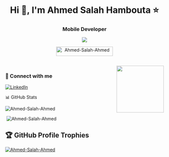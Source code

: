 <h1 align="center">Hi 👋, I'm Ahmed Salah Hambouta ⭐</h1>
<h3 align="center">Mobile Developer </h3>
<p align="center"> <img src="https://readme-typing-svg.herokuapp.com?lines=I+am+in+ITI+Mobile-Native-Track" /> </p>
<p align="center"> <img src="https://komarev.com/ghpvc/?username=Ahmed-Salah-Ahmed&label=Profile%20views&color=004080&style=flat" alt="Ahmed-Salah-Ahmed" height="30" width="180" />
	          <!-- <img src="https://img.shields.io/github/followers/Ahmed-Salah-Ahmed?label=Followers&color=600000&style=flat" alt="Ahmed-Salah-Ahmed" height="30" width="100" />-->
</p>
<br>
<img align="right" src="https://user-images.githubusercontent.com/63050133/156676671-d5b2e362-97d4-4404-9447-dd71ddfea82f.gif" width = 150px/>

<!--
- 🕗 [To Do Projects](https://github.com/Ahmed-Salah-Ahmed/projects)
-->

<h3 align="left">📩 Connect with me</h3>
<a href="https://www.linkedin.com/in/ahmed-salah-ahmed-278364207/"><img alt="LinkedIn" src="https://img.shields.io/badge/LinkedIn-Ahmed%20Salah%20Hambouta-blue?style=flat-square&logo=linkedin"></a>
<!--
<h3 align="left"> 🛠 Languages and Tools</h3>
<p align="left"><a href="https://firebase.google.com/" target="_blank" rel="noreferrer"> <img src="https://www.vectorlogo.zone/logos/firebase/firebase-icon.svg" alt="firebase" width="40" height="40"/> </a> <a href="https://flutter.dev" target="_blank" rel="noreferrer"> <img src="https://www.vectorlogo.zone/logos/flutterio/flutterio-icon.svg" alt="flutter" width="40" height="40"/></a> </p>
-->

📊 GitHub Stats
<p><img align="center" src="https://github-readme-stats.vercel.app/api/top-langs?username=Ahmed-Salah-Ahmed&show_icons=true&locale=en&layout=compact" alt="Ahmed-Salah-Ahmed" /></p>
<p>&nbsp;<img align="center" src="https://github-readme-stats.vercel.app/api?username=Ahmed-Salah-Ahmed&show_icons=true&locale=en" alt="Ahmed-Salah-Ahmed" /></p>




## 🏆 GitHub Profile Trophies
<p align="left">
 <a href="https://github.com/ryo-ma/github-profile-trophy"><img src="https://github-profile-trophy.vercel.app/?username=Ahmed-Salah-Ahmed&theme=algolia" alt="Ahmed-Salah-Ahmed" /></a> </p>



<!--
**Ahmed-Salah-Ahmed/Ahmed-Salah-Ahmed** is a ✨ _special_ ✨ repository because its `README.md` (this file) appears on your GitHub profile.

Here are some ideas to get you started:

- 🔭 I’m currently working on ...
- 🌱 I’m currently learning ...
- 👯 I’m looking to collaborate on ...
- 🤔 I’m looking for help with ...
- 💬 Ask me about ...
- 📫 How to reach me: ...
- 😄 Pronouns: ...
- ⚡ Fun fact: ...
-->
